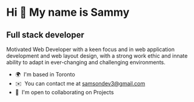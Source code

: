 Hi 👋 My name is Sammy
======================

Full stack developer
--------------------

Motivated Web Developer with a keen focus and in web application development and web layout design, with a strong work ethic and innate ability to adapt in ever-changing and challenging environments.

* 🌍  I'm based in Toronto
* ✉️  You can contact me at [samsondev3@gmail.com](mailto:samsondaba484@gmail.com)
* 🤝  I'm open to collaborating on Projects




